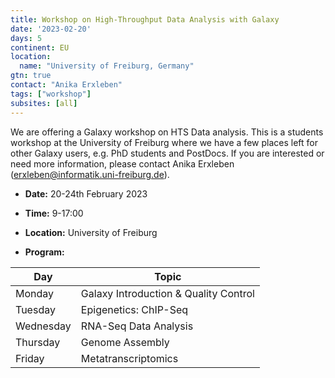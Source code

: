 ```yaml
---
title: Workshop on High-Throughput Data Analysis with Galaxy
date: '2023-02-20'
days: 5
continent: EU
location:
  name: "University of Freiburg, Germany"
gtn: true
contact: "Anika Erxleben"
tags: ["workshop"]
subsites: [all]
---
```


We are offering a Galaxy workshop on HTS Data analysis. This is a students workshop at the University of Freiburg where we have a few places left for other Galaxy users, e.g. PhD students and PostDocs. If you are interested or need more information, please contact Anika Erxleben (erxleben@informatik.uni-freiburg.de).

* **Date:** 20-24th February 2023
* **Time:** 9-17:00
* **Location:** University of Freiburg

* **Program:**

Day | Topic 
-------- | -------- 
Monday   | Galaxy Introduction & Quality Control
Tuesday   |  Epigenetics: ChIP-Seq
Wednesday   | RNA-Seq Data Analysis
Thursday   | Genome Assembly
Friday   | Metatranscriptomics








